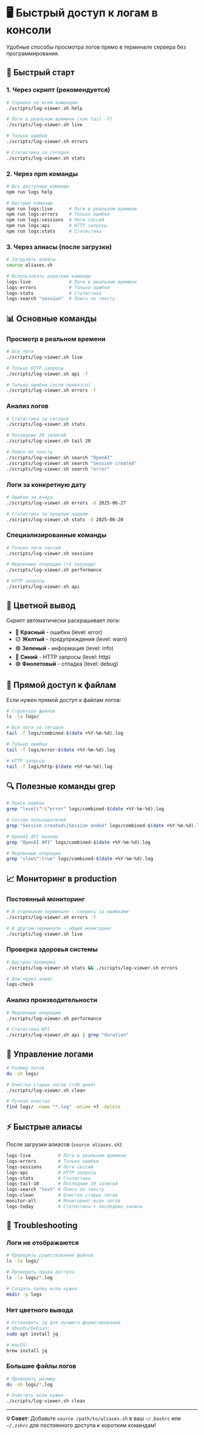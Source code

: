 # 🖥️ Быстрый доступ к логам в консоли

Удобные способы просмотра логов прямо в терминале сервера без программирования.

## 🚀 Быстрый старт

### 1. Через скрипт (рекомендуется)
```bash
# Справка по всем командам
./scripts/log-viewer.sh help

# Логи в реальном времени (как tail -f)
./scripts/log-viewer.sh live

# Только ошибки
./scripts/log-viewer.sh errors

# Статистика за сегодня
./scripts/log-viewer.sh stats
```

### 2. Через npm команды
```bash
# Все доступные команды
npm run logs help

# Быстрые команды
npm run logs:live      # Логи в реальном времени
npm run logs:errors    # Только ошибки
npm run logs:sessions  # Логи сессий
npm run logs:api       # HTTP запросы
npm run logs:stats     # Статистика
```

### 3. Через алиасы (после загрузки)
```bash
# Загрузить алиасы
source aliases.sh

# Использовать короткие команды
logs-live              # Логи в реальном времени
logs-errors            # Только ошибки
logs-stats             # Статистика
logs-search "session"  # Поиск по тексту
```

## 📊 Основные команды

### Просмотр в реальном времени
```bash
# Все логи
./scripts/log-viewer.sh live

# Только HTTP запросы
./scripts/log-viewer.sh api -f

# Только ошибки (если появятся)
./scripts/log-viewer.sh errors -f
```

### Анализ логов
```bash
# Статистика за сегодня
./scripts/log-viewer.sh stats

# Последние 20 записей
./scripts/log-viewer.sh tail 20

# Поиск по тексту
./scripts/log-viewer.sh search "OpenAI"
./scripts/log-viewer.sh search "Session created"
./scripts/log-viewer.sh search "error"
```

### Логи за конкретную дату
```bash
# Ошибки за вчера
./scripts/log-viewer.sh errors -d 2025-06-27

# Статистика за прошлую неделю
./scripts/log-viewer.sh stats -d 2025-06-20
```

### Специализированные команды
```bash
# Только логи сессий
./scripts/log-viewer.sh sessions

# Медленные операции (>1 секунды)
./scripts/log-viewer.sh performance

# HTTP запросы
./scripts/log-viewer.sh api
```

## 🎨 Цветной вывод

Скрипт автоматически раскрашивает логи:
- 🔴 **Красный** - ошибки (level: error)
- 🟡 **Желтый** - предупреждения (level: warn)  
- 🟢 **Зеленый** - информация (level: info)
- 🔵 **Синий** - HTTP запросы (level: http)
- 🟣 **Фиолетовый** - отладка (level: debug)

## 📁 Прямой доступ к файлам

Если нужен прямой доступ к файлам логов:

```bash
# Структура файлов
ls -la logs/

# Все логи за сегодня
tail -f logs/combined-$(date +%Y-%m-%d).log

# Только ошибки
tail -f logs/error-$(date +%Y-%m-%d).log

# HTTP запросы
tail -f logs/http-$(date +%Y-%m-%d).log
```

## 🔍 Полезные команды grep

```bash
# Поиск ошибок
grep "level\":\"error" logs/combined-$(date +%Y-%m-%d).log

# Сессии пользователей
grep "Session created\|Session ended" logs/combined-$(date +%Y-%m-%d).log

# OpenAI API вызовы
grep "OpenAI API" logs/combined-$(date +%Y-%m-%d).log

# Медленные операции
grep "slow\":true" logs/combined-$(date +%Y-%m-%d).log
```

## 📈 Мониторинг в production

### Постоянный мониторинг
```bash
# В отдельном терминале - следить за ошибками
./scripts/log-viewer.sh errors -f

# В другом терминале - общий мониторинг
./scripts/log-viewer.sh live
```

### Проверка здоровья системы
```bash
# Быстрая проверка
./scripts/log-viewer.sh stats && ./scripts/log-viewer.sh errors

# Или через алиас
logs-check
```

### Анализ производительности
```bash
# Медленные операции
./scripts/log-viewer.sh performance

# Статистика API
./scripts/log-viewer.sh api | grep "duration"
```

## 🧹 Управление логами

```bash
# Размер логов
du -sh logs/

# Очистка старых логов (>30 дней)
./scripts/log-viewer.sh clean

# Ручная очистка
find logs/ -name "*.log" -mtime +7 -delete
```

## ⚡ Быстрые алиасы

После загрузки алиасов (`source aliases.sh`):

```bash
logs-live          # Логи в реальном времени
logs-errors        # Только ошибки  
logs-sessions      # Логи сессий
logs-api           # HTTP запросы
logs-stats         # Статистика
logs-tail-10       # Последние 10 записей
logs-search "text" # Поиск по тексту
logs-clean         # Очистка старых логов
monitor-all        # Мониторинг всех логов
logs-today         # Статистика + последние записи
```

## 🚨 Troubleshooting

### Логи не отображаются
```bash
# Проверить существование файлов
ls -la logs/

# Проверить права доступа
ls -la logs/*.log

# Создать папку если нужно
mkdir -p logs
```

### Нет цветного вывода
```bash
# Установить jq для лучшего форматирования
# Ubuntu/Debian:
sudo apt install jq

# macOS:
brew install jq
```

### Большие файлы логов
```bash
# Проверить размер
du -sh logs/*.log

# Очистить если нужно
./scripts/log-viewer.sh clean
```

---

**💡 Совет**: Добавьте `source /path/to/aliases.sh` в ваш `~/.bashrc` или `~/.zshrc` для постоянного доступа к коротким командам! 